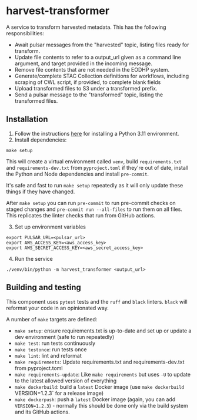# harvest-transformer

A service to transform harvested metadata. This has the following responsibilities:

- Await pulsar messages from the "harvested" topic, listing files ready for transform.
- Update file contents to refer to a output_url given as a command line argument, and target provided in the incoming message.
- Remove file contents that are not needed in the EODHP system.
- Generate/complete STAC Collection definitions for workflows, including scraping of CWL script, if provided, to complete blank fields
- Upload transformed files to S3 under a transformed prefix.
- Send a pulsar message to the "transformed" topic, listing the transformed files.

## Installation

1. Follow the instructions [here](https://github.com/UKEODHP/template-python/blob/main/README.md) for installing a
   Python 3.11 environment.
2. Install dependencies:

```commandline
make setup
```

This will create a virtual environment called `venv`, build `requirements.txt` and
`requirements-dev.txt` from `pyproject.toml` if they're out of date, install the Python
and Node dependencies and install `pre-commit`.

It's safe and fast to run `make setup` repeatedly as it will only update these things if
they have changed.

After `make setup` you can run `pre-commit` to run pre-commit checks on staged changes and
`pre-commit run --all-files` to run them on all files. This replicates the linter checks that
run from GitHub actions.

3. Set up environment variables

```commandline
export PULSAR_URL=<pulsar_url>
export AWS_ACCESS_KEY=<aws_access_key>
export AWS_SECRET_ACCESS_KEY=<aws_secret_access_key>
```

4. Run the service

```commandline
./venv/bin/python -m harvest_transformer <output_url>
```

## Building and testing

This component uses `pytest` tests and the `ruff` and `black` linters. `black` will reformat your code in an
opinionated way.

A number of `make` targets are defined:

- `make setup`: ensure requirements.txt is up-to-date and set up or update a dev environment (safe to run repeatedly)
- `make test`: run tests continuously
- `make testonce`: run tests once
- `make lint`: lint and reformat
- `make requirements`: Update requirements.txt and requirements-dev.txt from pyproject.toml
- `make requirements-update`: Like `make requirements` but uses `-U` to update to the latest allowed version of everything
- `make dockerbuild`: build a `latest` Docker image (use `make dockerbuild `VERSION=1.2.3` for a release image)
- `make dockerpush`: push a `latest` Docker image (again, you can add `VERSION=1.2.3`) - normally this should be done
  only via the build system and its GitHub actions.
